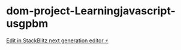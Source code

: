 # dom-project-Learningjavascript-usgpbm

[Edit in StackBlitz next generation editor ⚡️](https://stackblitz.com/~/github.com/yashdakhore/dom-project-Learningjavascript-usgpbm)